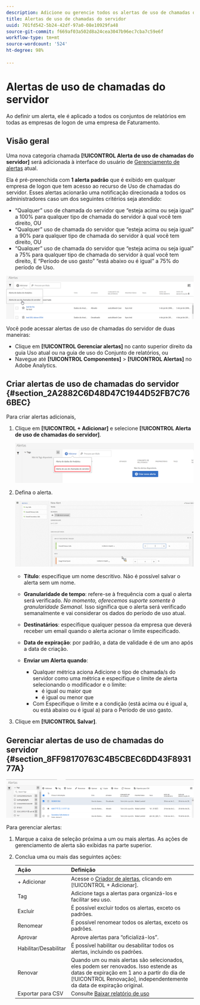 ```yaml
---
description: Adicione ou gerencie todos os alertas de uso de chamadas do servidor. Ao definir um alerta, ele é aplicado a todos os conjuntos de relatórios em todas as empresas de logon de uma empresa de Faturamento.
title: Alertas de uso de chamadas do servidor
uuid: 701fd542-5b24-42df-97a0-08e10929fa48
source-git-commit: f669af03a502d8a24cea3047b96ec7cba7c59e6f
workflow-type: tm+mt
source-wordcount: '524'
ht-degree: 98%

---
```



# Alertas de uso de chamadas do servidor

Ao definir um alerta, ele é aplicado a todos os conjuntos de relatórios em todas as empresas de logon de uma empresa de Faturamento.

## Visão geral

Uma nova categoria chamada **[!UICONTROL Alerta de uso de chamadas do servidor]** será adicionada à interface do usuário de [Gerenciamento de alertas](https://experienceleague.adobe.com/docs/analytics/analyze/analysis-workspace/virtual-analyst/intelligent-alerts/intellligent-alerts.html) atual.

Ela é pré-preenchida com **1 alerta padrão** que é exibido em qualquer empresa de logon que tem acesso ao recurso de Uso de chamadas do servidor. Esses alertas acionarão uma notificação direcionada a todos os administradores caso um dos seguintes critérios seja atendido:

* “Qualquer” uso de chamada do servidor que “esteja acima ou seja igual” a 100% para qualquer tipo de chamada do servidor à qual você tem direito, OU
* “Qualquer” uso de chamada do servidor que “esteja acima ou seja igual” a 90% para qualquer tipo de chamada do servidor à qual você tem direito, OU
* “Qualquer” uso de chamada do servidor que “esteja acima ou seja igual” a 75% para qualquer tipo de chamada do servidor à qual você tem direito, E “Período de uso gasto” “está abaixo ou é igual” a 75% do período de Uso.

![](assets/alerts.png)

Você pode acessar alertas de uso de chamadas do servidor de duas maneiras:

* Clique em **[!UICONTROL Gerenciar alertas]** no canto superior direito da guia Uso atual ou na guia de uso do Conjunto de relatórios, ou
* Navegue até **[!UICONTROL Componentes]** > **[!UICONTROL Alertas]** no Adobe Analytics.

## Criar alertas de uso de chamadas do servidor {#section_2A2882C6D48D47C1944D52FB7C766BEC}

Para criar alertas adicionais,

1. Clique em **[!UICONTROL + Adicionar]** e selecione **[!UICONTROL Alerta de uso de chamadas do servidor]**.

   ![](assets/server_call_alert.png)

1. Defina o alerta.

   ![](assets/sc_alert.png)

   * **Título**: especifique um nome descritivo. Não é possível salvar o alerta sem um nome.
   * **Granularidade de tempo**: refere-se à frequência com a qual o alerta será verificado. *No momento, oferecemos suporte somente à granularidade Semanal.* Isso significa que o alerta será verificado semanalmente e vai considerar os dados do período de uso atual.
   * **Destinatários**: especifique qualquer pessoa da empresa que deverá receber um email quando o alerta acionar o limite especificado.
   * **Data de expiração**: por padrão, a data de validade é de um ano após a data de criação.
   * **Enviar um Alerta quando**:

      * Qualquer métrica aciona
Adicione o tipo de chamada/s do servidor como uma métrica e especifique o limite de alerta selecionando o modificador e o limite:
         * é igual ou maior que
         * é igual ou menor que
      * Com
Especifique o limite e a condição (está acima ou é igual a, ou está abaixo ou é igual a) para o Período de uso gasto.

1. Clique em **[!UICONTROL Salvar]**.

## Gerenciar alertas de uso de chamadas do servidor {#section_8FF98170763C4B5CBEC6DD43F893177A}

![](assets/alert_mgmt.png)

Para gerenciar alertas:

1. Marque a caixa de seleção próxima a um ou mais alertas. As ações de gerenciamento de alerta são exibidas na parte superior.
1. Conclua uma ou mais das seguintes ações:

   | Ação | Definição |
   |--- |--- |
   | + Adicionar | Acesse o [Criador de alertas](/help/admin/c-server-call-usage/scu-alerts.md), clicando em [!UICONTROL + Adicionar]. |
   | Tag | Adicione tags a alertas para organizá-los e facilitar seu uso. |
   | Excluir | É possível excluir todos os alertas, exceto os padrões. |
   | Renomear | É possível renomear todos os alertas, exceto os padrões. |
   | Aprovar | Aprove alertas para “oficializá-los”. |
   | Habilitar/Desabilitar | É possível habilitar ou desabilitar todos os alertas, incluindo os padrões. |
   | Renovar | Quando um ou mais alertas são selecionados, eles podem ser renovados. Isso estende as datas de expiração em 1 ano a partir do dia de [!UICONTROL Renovação], independentemente da data de expiração original. |
   | Exportar para CSV | Consulte [Baixar relatório de uso](/help/admin/c-server-call-usage/report-suite-usage.md) |

